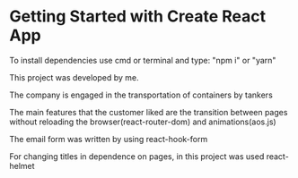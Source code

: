 # Getting Started with Create React App

To install dependencies use cmd or terminal and type: "npm i" or "yarn"

This project was developed by me.

The company is engaged in the transportation of containers by tankers

The main features that the customer liked are the transition between pages without reloading the browser(react-router-dom) and animations(aos.js)

The email form was written by using react-hook-form

For changing titles in dependence on pages, in this project was used react-helmet


